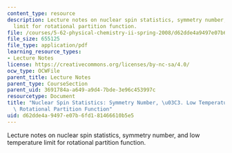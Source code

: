```yaml
---
content_type: resource
description: Lecture notes on nuclear spin statistics, symmetry number, and low temperature
  limit for rotational partition function.
file: /courses/5-62-physical-chemistry-ii-spring-2008/d62dde4a9497e07b6fd181466610b5e5_13_562ln08.pdf
file_size: 655125
file_type: application/pdf
learning_resource_types:
- Lecture Notes
license: https://creativecommons.org/licenses/by-nc-sa/4.0/
ocw_type: OCWFile
parent_title: Lecture Notes
parent_type: CourseSection
parent_uid: 3691784a-a649-a9d4-7bde-3e96c453997c
resourcetype: Document
title: "Nuclear Spin Statistics: Symmetry Number, \u03C3. Low Temperature Limit for\
  \ Rotational Partition Function"
uid: d62dde4a-9497-e07b-6fd1-81466610b5e5
---
```

Lecture notes on nuclear spin statistics, symmetry number, and low temperature limit for rotational partition function.
